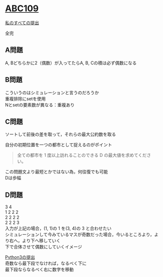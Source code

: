# [ABC109](https://beta.atcoder.jp/contests/abc109)  
[私のすべての提出](https://beta.atcoder.jp/contests/abc109/submissions?f.Task=&f.Language=&f.Status=&f.User=tokizo)  
  
全完  
  
## A問題  
A, Bどちらかに2（偶数）が入ってたらA, B, Cの積は必ず偶数になる  
  
## B問題  
こういうのはシミュレーションと言うのだろうか  
重複排除にsetを使用  
Nとsetの要素数が異なる：重複あり  
  
## C問題  
ソートして前後の差を取って，それらの最大公約数を取る  
  
自分の初期位置を一つの都市として捉えるのがポイント  

>全ての都市を 1 度以上訪れることのできる D の最大値を求めてください。

この問題文より最短とかではない為，何往復でも可能  
Dは歩幅  
  
## D問題  
3 4  
1 2 2 2  
2 2 2 2  
2 2 2 3  
入力が上記の場合，(1, 1)の 1 を(3, 4)の 3 と合わせたい  
シミュレーションして今みているマスが奇数だった場合，今いるところより，より右へ，より下へ移していく  
下で合体させて偶数にしていくイメージ  
  
[Python3の提出](https://beta.atcoder.jp/contests/abc109/submissions/3166232)  
奇数なら最下段でなければ，なるべく下に  
最下段ならなるべく右に数字を移動  